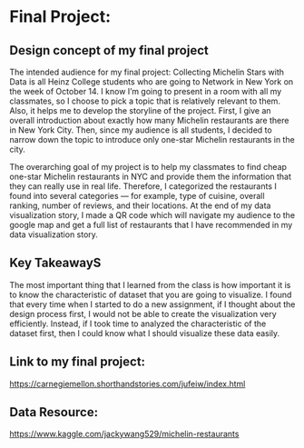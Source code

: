 # Final Project:
## Design concept of my final project
The intended audience for my final project: Collecting Michelin Stars with Data is all Heinz College students who are going to Network in New York on the week of October 14. I know I’m going to present in a room with all my classmates, so I choose to pick a topic that is relatively relevant to them. Also, it helps me to develop the storyline of the project. First, I give an overall introduction about exactly how many Michelin restaurants are there in New York City. Then, since my audience is all students, I decided to narrow down the topic to introduce only one-star Michelin restaurants in the city.

The overarching goal of my project is to help my classmates to find cheap one-star Michelin restaurants in NYC and provide them the information that they can really use in real life. Therefore, I categorized the restaurants I found into several categories — for example, type of cuisine, overall ranking, number of reviews, and their locations. At the end of my data visualization story, I made a QR code which will navigate my audience to the google map and get a full list of restaurants that I have recommended in my data visualization story. 

## Key TakeawayS 
The most important thing that I learned from the class is how important it is to know the characteristic of dataset that you are going to visualize. I found that every time when I started to do a new assignment, if I thought about the design process first, I would not be able to create the visualization very efficiently. Instead, if I took time to analyzed the characteristic of the dataset first, then I could know what I should visualize these data easily. 

## Link to my final project:
https://carnegiemellon.shorthandstories.com/jufeiw/index.html

## Data Resource:
https://www.kaggle.com/jackywang529/michelin-restaurants

